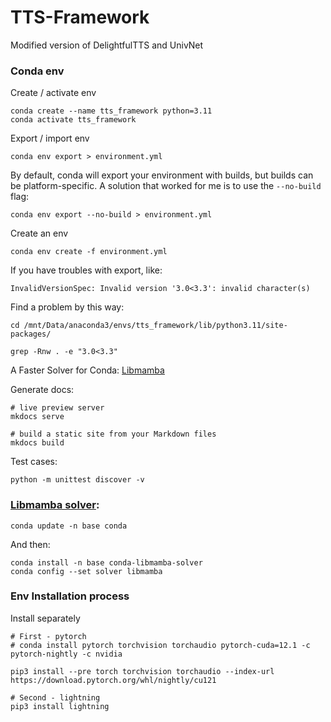 # TTS-Framework
Modified version of DelightfulTTS and UnivNet

### Conda env

Create / activate env

```
conda create --name tts_framework python=3.11
conda activate tts_framework
```

Export / import env

```
conda env export > environment.yml

```

By default, conda will export your environment with builds, but builds can be platform-specific.
A solution that worked for me is to use the `--no-build` flag:

```
conda env export --no-build > environment.yml
```

Create an env
```
conda env create -f environment.yml
```

If you have troubles with export, like:
```
InvalidVersionSpec: Invalid version '3.0<3.3': invalid character(s)                                                           
```

Find a problem by this way:

```
cd /mnt/Data/anaconda3/envs/tts_framework/lib/python3.11/site-packages/

grep -Rnw . -e "3.0<3.3"

```

A Faster Solver for Conda: [Libmamba](https://www.anaconda.com/blog/a-faster-conda-for-a-growing-community)


Generate docs:


```
# live preview server
mkdocs serve

# build a static site from your Markdown files
mkdocs build
```

Test cases:

```
python -m unittest discover -v
```

### [Libmamba solver](https://www.anaconda.com/blog/a-faster-conda-for-a-growing-community):

```
conda update -n base conda
```

And then:

```
conda install -n base conda-libmamba-solver
conda config --set solver libmamba
```

### Env Installation process

Install separately

```
# First - pytorch
# conda install pytorch torchvision torchaudio pytorch-cuda=12.1 -c pytorch-nightly -c nvidia

pip3 install --pre torch torchvision torchaudio --index-url https://download.pytorch.org/whl/nightly/cu121

# Second - lightning
pip3 install lightning
```